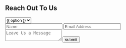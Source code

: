  <div class = 'fluid'><h2>Reach Out To Us</h2>
  <form method = 'POST' action = 'https://formspree.io/{{site.email}}' id = 'form'>
    <div class = 'funga'>
      <select name='Subject' id='Subject' class='select subject' placeholder='Choose Subject' required>
      {% for option in site.data.options %}
        <option value = '{{option}}'>{{ option }}</option>
      {% endfor %}
    </select>
    </div>
    <input type = 'text' name = 'fname' placeholder = 'Name' required>
    <input type = 'email' name = 'email' placeholder = 'Email Address' required>
    <textarea placeholder = 'Leave Us a Message'></textarea>
    <input type = 'submit' value = 'submit'>
  </form></div>
